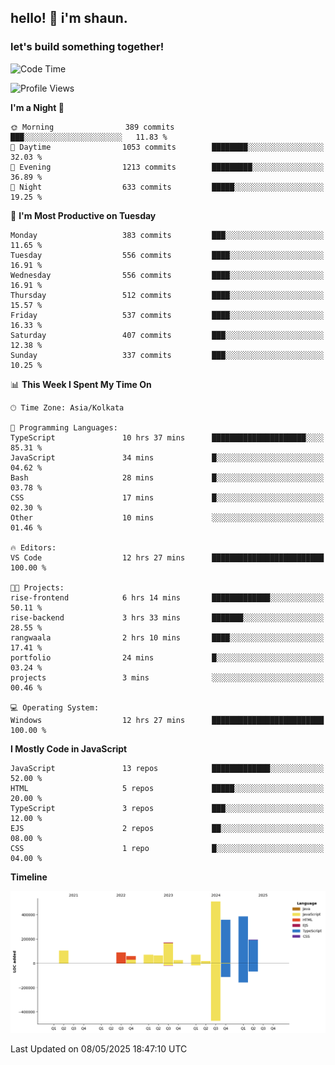 ## hello! 👋 i'm shaun. 
### let's build something together!
<!--START_SECTION:waka-->
![Code Time](http://img.shields.io/badge/Code%20Time-191%20hrs%2023%20mins-blue)

![Profile Views](http://img.shields.io/badge/Profile%20Views-1-blue)

**I'm a Night 🦉** 

```text
🌞 Morning                389 commits         ███░░░░░░░░░░░░░░░░░░░░░░   11.83 % 
🌆 Daytime                1053 commits        ████████░░░░░░░░░░░░░░░░░   32.03 % 
🌃 Evening                1213 commits        █████████░░░░░░░░░░░░░░░░   36.89 % 
🌙 Night                  633 commits         █████░░░░░░░░░░░░░░░░░░░░   19.25 % 
```
📅 **I'm Most Productive on Tuesday** 

```text
Monday                   383 commits         ███░░░░░░░░░░░░░░░░░░░░░░   11.65 % 
Tuesday                  556 commits         ████░░░░░░░░░░░░░░░░░░░░░   16.91 % 
Wednesday                556 commits         ████░░░░░░░░░░░░░░░░░░░░░   16.91 % 
Thursday                 512 commits         ████░░░░░░░░░░░░░░░░░░░░░   15.57 % 
Friday                   537 commits         ████░░░░░░░░░░░░░░░░░░░░░   16.33 % 
Saturday                 407 commits         ███░░░░░░░░░░░░░░░░░░░░░░   12.38 % 
Sunday                   337 commits         ███░░░░░░░░░░░░░░░░░░░░░░   10.25 % 
```


📊 **This Week I Spent My Time On** 

```text
🕑︎ Time Zone: Asia/Kolkata

💬 Programming Languages: 
TypeScript               10 hrs 37 mins      █████████████████████░░░░   85.31 % 
JavaScript               34 mins             █░░░░░░░░░░░░░░░░░░░░░░░░   04.62 % 
Bash                     28 mins             █░░░░░░░░░░░░░░░░░░░░░░░░   03.78 % 
CSS                      17 mins             █░░░░░░░░░░░░░░░░░░░░░░░░   02.30 % 
Other                    10 mins             ░░░░░░░░░░░░░░░░░░░░░░░░░   01.46 % 

🔥 Editors: 
VS Code                  12 hrs 27 mins      █████████████████████████   100.00 % 

🐱‍💻 Projects: 
rise-frontend            6 hrs 14 mins       █████████████░░░░░░░░░░░░   50.11 % 
rise-backend             3 hrs 33 mins       ███████░░░░░░░░░░░░░░░░░░   28.55 % 
rangwaala                2 hrs 10 mins       ████░░░░░░░░░░░░░░░░░░░░░   17.41 % 
portfolio                24 mins             █░░░░░░░░░░░░░░░░░░░░░░░░   03.24 % 
projects                 3 mins              ░░░░░░░░░░░░░░░░░░░░░░░░░   00.46 % 

💻 Operating System: 
Windows                  12 hrs 27 mins      █████████████████████████   100.00 % 
```

**I Mostly Code in JavaScript** 

```text
JavaScript               13 repos            █████████████░░░░░░░░░░░░   52.00 % 
HTML                     5 repos             █████░░░░░░░░░░░░░░░░░░░░   20.00 % 
TypeScript               3 repos             ███░░░░░░░░░░░░░░░░░░░░░░   12.00 % 
EJS                      2 repos             ██░░░░░░░░░░░░░░░░░░░░░░░   08.00 % 
CSS                      1 repo              █░░░░░░░░░░░░░░░░░░░░░░░░   04.00 % 
```



**Timeline**

![Lines of Code chart](https://raw.githubusercontent.com/ShaunDaniel/ShaunDaniel/main/assets/bar_graph.png)


 Last Updated on 08/05/2025 18:47:10 UTC
<!--END_SECTION:waka-->
